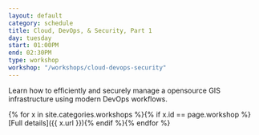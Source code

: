 ```yaml
---
layout: default
category: schedule
title: Cloud, DevOps, & Security, Part 1
day: tuesday
start: 01:00PM
end: 02:30PM
type: workshop
workshop: "/workshops/cloud-devops-security"
---
```


Learn how to efficiently and securely manage a opensource GIS infrastructure using modern DevOps workflows.

{% for x in site.categories.workshops %}{% if x.id == page.workshop %}[Full details]({{ x.url }}){% endif %}{% endfor %}
